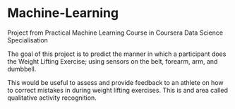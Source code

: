 # Machine-Learning
Project from Practical Machine Learning Course in Coursera Data Science Specialisation

The goal of this project is to predict the manner in which a participant does the Weight Lifting Exercise; using sensors on the belt, forearm, arm, and dumbbell.

This would be useful to assess and provide feedback to an athlete on how to correct mistakes in during weight lifting exercises. This is and area called qualitative activity recognition.
